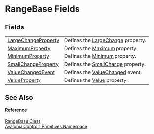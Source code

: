# RangeBase Fields




## Fields
<table>
<tr>
<td><a href="F_Avalonia_Controls_Primitives_RangeBase_LargeChangeProperty">LargeChangeProperty</a></td>
<td>Defines the <a href="P_Avalonia_Controls_Primitives_RangeBase_LargeChange">LargeChange</a> property.</td>
</tr>
<tr>
<td><a href="F_Avalonia_Controls_Primitives_RangeBase_MaximumProperty">MaximumProperty</a></td>
<td>Defines the <a href="P_Avalonia_Controls_Primitives_RangeBase_Maximum">Maximum</a> property.</td>
</tr>
<tr>
<td><a href="F_Avalonia_Controls_Primitives_RangeBase_MinimumProperty">MinimumProperty</a></td>
<td>Defines the <a href="P_Avalonia_Controls_Primitives_RangeBase_Minimum">Minimum</a> property.</td>
</tr>
<tr>
<td><a href="F_Avalonia_Controls_Primitives_RangeBase_SmallChangeProperty">SmallChangeProperty</a></td>
<td>Defines the <a href="P_Avalonia_Controls_Primitives_RangeBase_SmallChange">SmallChange</a> property.</td>
</tr>
<tr>
<td><a href="F_Avalonia_Controls_Primitives_RangeBase_ValueChangedEvent">ValueChangedEvent</a></td>
<td>Defines the <a href="E_Avalonia_Controls_Primitives_RangeBase_ValueChanged">ValueChanged</a> event.</td>
</tr>
<tr>
<td><a href="F_Avalonia_Controls_Primitives_RangeBase_ValueProperty">ValueProperty</a></td>
<td>Defines the <a href="P_Avalonia_Controls_Primitives_RangeBase_Value">Value</a> property.</td>
</tr>
</table>

## See Also


#### Reference
<a href="T_Avalonia_Controls_Primitives_RangeBase">RangeBase Class</a>  
<a href="N_Avalonia_Controls_Primitives">Avalonia.Controls.Primitives Namespace</a>  

